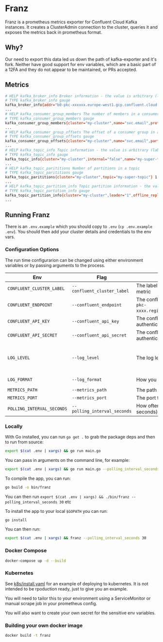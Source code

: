 # Franz

Franz is a prometheus metrics exporter for Confluent Cloud Kafka instances. It creates a ClusterAdmin connection to the cluster, queries it and exposes the metrics back in prometheus format.

## Why?

Our need to export this data led us down the path of kafka-exporter and it's fork. Neither have good support for env variables, which are a basic part of a 12FA and they do not appear to be maintained, or PRs accepted.

## Metrics

```bash
# HELP kafka_broker_info Broker information - the value is arbitrary (labels hold info).
# TYPE kafka_broker_info gauge
kafka_broker_info{addr="b0-pkc-xxxxxx.europe-west1.gcp.confluent.cloud:9092",cluster="my-cluster",id="0",rack="0"} 1
...
# HELP kafka_consumer_group_members The number of members in a consumer group.
# TYPE kafka_consumer_group_members gauge
kafka_consumer_group_members{cluster="my-cluster",name="svc.email",protocol="",protocol_type="consumer",state="Empty"} 0
...
# HELP kafka_consumer_group_offsets The offset of a consumer group in a topic.
# TYPE kafka_consumer_group_offsets gauge
kafka_consumer_group_offsets{cluster="my-cluster",name="svc.email",partition="0",topic="my-super-topic"} 15648
...
# HELP kafka_topic_info Topic information - the value is arbitrary (labels hold info).
# TYPE kafka_topic_info gauge
kafka_topic_info{cluster="my-cluster",internal="false",name="my-super-topic",partitions="1"} 1
...
# HELP kafka_topic_parititions Number of partitions in a topic
# TYPE kafka_topic_parititions gauge
kafka_topic_parititions{cluster="my-cluster",topic="my-super-topic"} 1
...
# HELP kafka_topic_partition_info Topic partition information - the value is arbitrary (labels hold info).
# TYPE kafka_topic_partition_info gauge
kafka_topic_partition_info{cluster="my-cluster",leader="1",offline_replicas="0",partition="0",replicas="3",topic="my-super-topic"} 1
...
```

## Running Franz

There is an `.env.example` which you should copy to `.env` (`cp .env.example .env`). You should then add your cluster details and credentials to the env vars.

### Configuration Options

The run time configurarion can be changed using either environment variables or by passing arguments to the process.

Env | Flag | Description | Default | Options
--- | ---- | ------- | ----------- | ------- 
`CONFLUENT_CLUSTER_LABEL`   | `--confluent_cluster_label`   | The label value to add for the cluster label in metric
`CONFLUENT_ENDPOINT`        | `--confluent_endpoint`        | The confluent endpoint for the cluster (e.g. `pkc-xxxx.region.provider.onfluent.cloud:9092`)
`CONFLUENT_API_KEY`         | `--confluent_api_key`         | The confluent API Key for SASL authentication (username)
`CONFLUENT_API_SECRET`      | `--confluent_api_secret`      | The confluent API Secret for SASL authentication (password)
`LOG_LEVEL`                 | `--log_level`                 | The log level to use                                                                          | `info`        | `fatal`, `panic`, `warn`, `info`, `debug`
`LOG_FORMAT`                | `--log_format`                | How you want your logs formatted                                                              | `logfmt`      | `logfmt`, `json`
`METRICS_PATH`              | `--metrics_path`              | The path to serve metrics on                                                                  | `/metrics`    |
`METRICS_PORT`              | `--metrics_port`              | The port to serve metrics on                                                                  | `3100`
`POLLING_INTERVAL_SECONDS`  | `--polling_interval_seconds`  | How often to poll the kafka cluster (in seconds)                                              | `10`

### Locally

With Go installed, you can run `go get .` to grab the package deps and then to run from source:

```bash
export $(cat .env | xargs) && go run main.go
```

You can pass in arguments on the command line, for example:

```bash
export $(cat .env | xargs) && go run main.go --polling_interval_seconds 30
```

To compile the app, you can run:

```bash
go build -o bin/franz
```

You can then run `export $(cat .env | xargs) && ./bin/franz --polling_interval_seconds 30` etc

To install the app to your local `$GOPATH` you can run:

```bash
go install
```

You can then run:

```bash
export $(cat .env | xargs) && franz --polling_interval_seconds 30
```

### Docker Compose

```bash
docker-compose up -d --build
```

### Kubernetes

See [k8s/install.yaml](./k8s/install.yaml) for an example of deploying to kubernetes. It is not intended to be rpoduction ready, just to give you an example.

You will need to tailor this to your environment using a ServiceMonitor or manual scrape job in your prometheus config.

You will also want to create your own secret for the sensitive env variables.

### Building your own docker image

```bash
docker build -t franz
```

